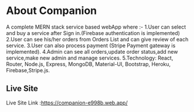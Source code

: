 # About Companion

A complete MERN stack service based webApp where :-
1.User can select and buy a service after Sign in.(Firebase authentication is implemented) 
2.User can see his/her orders from Orders List and can give review of each service.
3.User can also process payment (Stripe Payment gateway is implemented).
4.Admin can see all orders,update order status,add new service,make new admin and manage services.
5.Technology: React, Router, Node.js, Express, MongoDB, Material-UI, Bootstrap, Heroku, Firebase,Stripe.js.

## Live Site

Live Site Link :https://companion-e998b.web.app/


